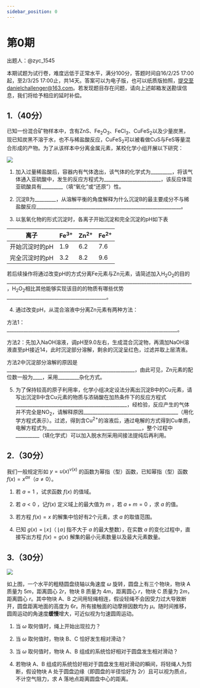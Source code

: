 ```yaml
---
sidebar_position: 0
---
```


# 第0期

出题人：@zyc_1545

本期试题为试行卷，难度远低于正常水平，满分100分，答题时间自16/2/25 17:00起，至2/3/25 17:00止，共14天。答案可以为电子版，也可以纸质版拍照，提交至danielchallenger@163.com。若发现题目存在问题，请向上述邮箱发送勘误信息，我们将给予相应的延时补偿。

## 1.（40分）

已知一份混合矿物样本中，含有$\text{ZnS}$、$\text{Fe}_2\text{O}_3$、$\text{FeCl}_3$、$\text{CuFeS}_2$以及少量炭黑，现已知炭黑不溶于水，也不与稀盐酸反应，$\text{CuFeS}_2$可以被看做$\text{CuS}$与$\text{FeS}$等量混合形成的产物。为了从该样本中分离金属元素，某校化学小组开展以下研究：

![](/img/0-chem.png)

1. 加入过量稀盐酸后，容器内有气体逸出，该气体的化学式为_________，将该气体通入亚硫酸中，发生的反应方程式为________________________，该反应体现亚硫酸具有_________（填“氧化”或“还原”）性。
  
2. 沉淀B为_________，从溶解平衡的角度解释为什么沉淀B的最主要成分不与稀盐酸反应_____________________________________________________________。
  
3. 以氢氧化物的形式沉淀时，各离子开始沉淀和完全沉淀的pH如下表
  
  | 离子  | $\text{Fe}^{3+}$ | $\text{Zn}^{2+}$ | $\text{Fe}^{2+}$ |
  | --- | --- | --- | --- |
  | 开始沉淀时的pH | $1.9$ | $6.2$ | $7.6$ |
  | 完全沉淀时的pH | $3.2$ | $8.2$ | $9.6$ |
  
  若后续操作将通过改变pH的方式分离$\text{Fe}$元素与$\text{Zn}$元素，请简述加入$\text{H}_2\text{O}_2$的目的______________________________________________________________________________，$\text{H}_2\text{O}_2$相比其他能够实现该目的的物质有哪些优势__________________________________________。
  
4. 通过改变pH，从混合溶液中分离$\text{Zn}$元素有两种方法：
  
  方法1：________________________________________________________________________。
  
  方法2：先加入$\text{NaOH}$溶液，调pH至$9.0$左右，生成混合沉淀物，再滴加$\text{NaOH}$溶液直至pH接近$14$，此时沉淀部分溶解，剩余的沉淀呈红色，过滤并取上层清液。
  
  方法2中沉淀部分溶解的原因是______________________________________________________，由此可见，$\text{Zn}$元素的配位数一般为____，采用_________杂化方式。
  
5. 为了保持较高的原子利用率，化学小组决定设法分离出沉淀B中的$\text{Cu}$元素，请写出沉淀B中含$\text{Cu}$元素的物质与浓硝酸在加热条件下的反应方程式_______________________________________________，经检验，反应产生的气体并不完全是$\text{NO}_2$，请解释原因________________________________________（用化学方程式表示）。过滤，得到含$\text{Cu}^{2+}$的溶液后，通过电解的方式得到$\text{Cu}$单质，电解方程式为________________________________________，整个过程中__________（填化学式）可以加入脱水剂采用间接法提纯后再利用。
  

## 2.（30分）

我们一般规定形如 $y = u(x)^{v(x)}$ 的函数为幂指（型）函数，已知幂指（型）函数 $f(x) = x^{ax}$（$a \neq 0$）。

1. 若 $a = 1$ ，试求函数 $f(x)$ 的值域。
  
2. 若 $a < 0$ ，记$f(x)$ 定义域上的最大值为 $m$ ，若 $a + m = 0$ ，求 $a$ 的值。
  
3. 若方程 $f(x) = x$ 的解集中恰好有$2$个元素，求 $a$ 的取值范围。
  
4. 已知 $g(x) = \lfloor x\rfloor$（ $\lfloor a\rfloor$ 指不大于 $a$ 的最大整数），在实数 $a$ 的变化过程中，直接写出方程 $f(x) = g(x)$ 解集的最小元素数量以及最大元素数量。
  

## 3.（30分）

![](/img/0-phy.png)

如上图，一个水平的粗糙圆盘绕轴以角速度 $\omega$ 旋转，圆盘上有三个物块，物块 A 质量为 $5m$，距离圆心 $2r$，物块 B 质量为 $4m$，距离圆心 $r$，物块 C 质量为 $2m$，距离圆心 $r$。其中物块 A、B 之间用轻绳相连，假设轻绳不会因受力过大导致断开，圆盘距离地面的高度为 $6r$。所有接触面的动摩擦因数均为 $\mu$。随时间推移，圆周运动的角速度**缓慢**增大，可近似视为匀速圆周运动。

1. 当 $\omega$ 取何值时，绳上开始出现拉力？
  
2. 当 $\omega$ 取何值时，物块 B、C 恰好发生相对滑动？
  
3. 当 $\omega$ 取何值时，物块 A、B 组成的系统恰好相对于圆盘发生相对滑动？
  
4. 若物块 A、B 组成的系统恰好相对于圆盘发生相对滑动的瞬间，将轻绳人为剪断，假设物块 A 处于圆盘边缘（即圆盘的半径恰好为 $2r$）且可以视为质点，不计空气阻力，求 A 落地点距离圆盘中心的距离。
